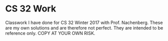 # CS 32 Work
Classwork I have done for CS 32 Winter 2017 with Prof. Nachenberg. These are my own solutions and are therefore not perfect. They are intended to be reference only. COPY AT YOUR OWN RISK.
